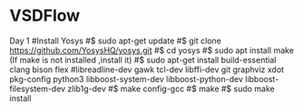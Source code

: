 # VSDFlow
Day 1
#Install Yosys
#$ sudo apt-get update
#$ git clone https://github.com/YosysHQ/yosys.git
#$ cd yosys
#$ sudo apt install make (If make is not installed ,install it)
#$ sudo apt-get install build-essential clang bison flex
#libreadline-dev gawk tcl-dev libffi-dev git
graphviz xdot pkg-config python3 libboost-system-dev
libboost-python-dev libboost-filesystem-dev zlib1g-dev
#$ make config-gcc
#$ make
#$ sudo make install
